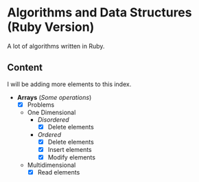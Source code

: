 # Algorithms and Data Structures (Ruby Version)

A lot of algorithms written in Ruby.

## Content

I will be adding more elements to this index.

- **Arrays** (*Some operations*)
  - [x] Problems
  - One Dimensional
    - *Disordered*
      - [x] Delete elements
    - *Ordered*
      - [x] Delete elements
      - [x] Insert elements
      - [x] Modify elements
  - Multidimensional
    - [x] Read elements
